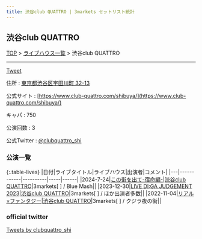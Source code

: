 ```yaml
---
title: 渋谷club QUATTRO | 3markets セットリスト統計
---
```

## 渋谷club QUATTRO

[TOP](/setlist/) > [ライブハウス一覧](livehouses.html) > 渋谷club QUATTRO

___

<a href="https://twitter.com/share?ref_src=twsrc%5Etfw" data-text="3markets[ ]セットリスト > 渋谷club QUATTRO" class="twitter-share-button" data-via="3markets" data-hashtags="3markets" data-related="3markets" data-show-count="false">Tweet</a>

住所
:    <a href="https://www.google.co.jp/maps/search/%E6%9D%B1%E4%BA%AC%E9%83%BD%E6%B8%8B%E8%B0%B7%E5%8C%BA%E5%AE%87%E7%94%B0%E5%B7%9D%E7%94%BA%2032-13" rel="noopener noreferrer" target="_blank">東京都渋谷区宇田川町 32-13</a>

公式サイト
:    [https://www.club-quattro.com/shibuya/](https://www.club-quattro.com/shibuya/)

キャパ
:    750

公演回数
: 3


公式Twitter
: <a href="https://twitter.com/clubquattro_shi">@clubquattro_shi</a>


### 公演一覧

{:.table-lives}
|日付|ライブタイトル|ライブハウス|出演者|コメント|
|---|------------|----------|-----|------|
|<span class="nowrap">2024-7-24</span>|[この街を出て-宿命編-](live132.html)|[渋谷club QUATTRO](livehouse002.html)|3markets[ ] / Blue Mash||
|<span class="nowrap">2023-12-30</span>|[LIVE DI:GA JUDGEMENT 2023](live098.html)|[渋谷club QUATTRO](livehouse002.html)|3markets[ ] / ほか出演者多数||
|<span class="nowrap">2022-11-04</span>|[リアル×ファンタジー](live037.html)|[渋谷club QUATTRO](livehouse002.html)|3markets[ ] / クジラ夜の街||




### official twitter

<a class="twitter-timeline" href="https://twitter.com/clubquattro_shi?ref_src=twsrc%5Etfw">Tweets by clubquattro_shi</a> <script async src="https://platform.twitter.com/widgets.js" charset="utf-8"></script>


<script async src="https://platform.twitter.com/widgets.js" charset="utf-8"></script>